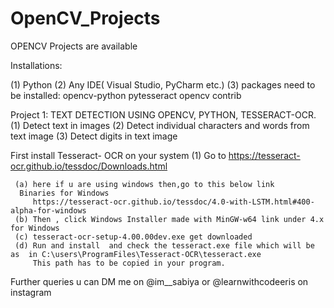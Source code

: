 # OpenCV_Projects
OPENCV Projects are available


Installations:

(1) Python
(2) Any IDE( Visual Studio, PyCharm etc.)
(3) packages need to be installed:
      opencv-python
      pytesseract
      opencv contrib
      
Project 1:  TEXT DETECTION USING OPENCV, PYTHON, TESSERACT-OCR.
            (1) Detect text in images
            (2) Detect individual characters and words from text image
            (3) Detect digits in text image
   
   First install Tesseract- OCR on your system
   (1) Go to https://tesseract-ocr.github.io/tessdoc/Downloads.html
   
      
     (a) here if u are using windows then,go to this below link
      Binaries for Windows
         https://tesseract-ocr.github.io/tessdoc/4.0-with-LSTM.html#400-alpha-for-windows
     (b) Then , click Windows Installer made with MinGW-w64 link under 4.x for Windows
     (c) tesseract-ocr-setup-4.00.00dev.exe get downloaded
     (d) Run and install  and check the tesseract.exe file which will be as  in C:\users\ProgramFiles\Tesseract-OCR\tesseract.exe
         This path has to be copied in your program.
   
   Further queries u can DM me on @im__sabiya  or @learnwithcodeeris on instagram
